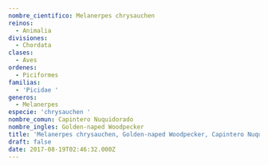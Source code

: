 ```yaml
---
nombre_cientifico: Melanerpes chrysauchen
reinos:
  - Animalia
divisiones:
  - Chordata
clases:
  - Aves
ordenes:
  - Piciformes
familias:
  - 'Picidae '
generos:
  - Melanerpes
especie: 'chrysauchen '
nombre_comun: Capintero Nuquidorado
nombre_ingles: Golden-naped Woodpecker
title: 'Melanerpes chrysauchen, Golden-naped Woodpecker, Capintero Nuquidorado'
draft: false
date: 2017-08-19T02:46:32.000Z
---
```


